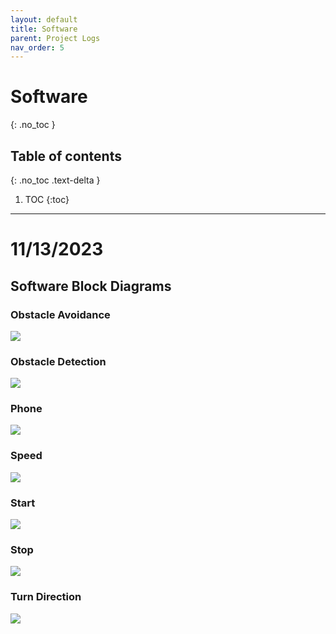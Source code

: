 ```yaml
---
layout: default
title: Software
parent: Project Logs
nav_order: 5
---
```

# Software
{: .no_toc }

## Table of contents
{: .no_toc .text-delta }

1. TOC
{:toc}
---

# 11/13/2023
## Software Block Diagrams
### Obstacle Avoidance
![](../../assets/images/obstacleAvoidance.png)
### Obstacle Detection
![](../../assets/images/obstacleDetection.png)
### Phone
![](../../assets/images/phone.png)
### Speed
![](../../assets/images/speed.png)
### Start
![](../../assets/images/start.png)
### Stop
![](../../assets/images/stop.png)
### Turn Direction
![](../../assets/images/turnDirection.png)